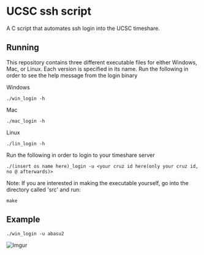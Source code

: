 # UCSC ssh script
  A C script that automates ssh login into the UCSC timeshare.

## Running
  This repository contains three different executable files for either Windows, Mac, or Linux. Each version is specified in its name.
  Run the following in order to see the help message from the login binary

  Windows
  ```
  ./win_login -h
  ```
  Mac
  ```
  ./mac_login -h
  ```
  Linux
  ```
  ./lin_login -h
  ```

  Run the following in order to login to your timeshare server
  ```
  ./(insert os name here)_login -u <your cruz id here(only your cruz id, no @ afterwards)>
  ```
  
  Note: If you are interested in making the executable yourself, go into the directory called 'src' and run: 
  ```
  make
  ```
  
## Example
  ```
  ./win_login -u abasu2
  ```
![Imgur](https://i.imgur.com/0x3cmC9.gif)
